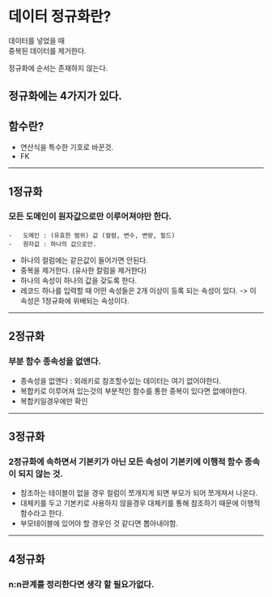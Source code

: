 # 데이터 정규화란?

데이터를 넣었을 때  
중복된 데이터를 제거한다.

정규화에 순서는 존재하지 않는다.

## 정규화에는 4가지가 있다.

## 함수란?

-   연산식을 특수한 기호로 바꾼것.
-   FK

---

## 1정규화

### 모든 도메인이 원자값으로만 이루어져야만 한다.

```
-   도메인 : (유효한 범위) 값 (컬럼, 변수, 변량, 필드)
-   원자값 : 하나의 값으로만.
```

-   하나의 컬럼에는 같은값이 들어가면 안된다.
-   중복을 제거한다. (유사한 칼럼을 제거한다)
-   하나의 속성이 하나의 값을 갖도록 한다.
-   레코드 하나를 입력할 때 어떤 속성들은 2개 이상이 등록 되는 속성이 있다. -> 이 속성은 1정규화에 위배되는 속성이다.

---

## 2정규화

### 부분 함수 종속성을 없앤다.

-   종속성을 없앤다 : 외래키로 참조할수있는 데이터는 여기 없어야한다.
-   복합키로 이루어져 있는것의 부분적인 함수를 통한 중복이 있다면 없애야한다.
-   복합키일경우에만 확인

---

## 3정규화

### 2정규화에 속하면서 기본키가 아닌 모든 속성이 기본키에 이행적 함수 종속이 되지 않는 것.

-   참조하는 테이블이 없을 경우 컬럼이 쪼개지게 되면 부모가 되어 쪼개져서 나온다.
-   대체키를 두고 기본키로 사용하지 않을경우 대체키를 통해 참조하기 때문에 이행적 함수라고 한다.
-   부모테이블에 있어야 할 경우인 것 같다면 뽑아내야함.

---

## 4정규화

### n:n관계를 정리한다면 생각 할 필요가없다.

